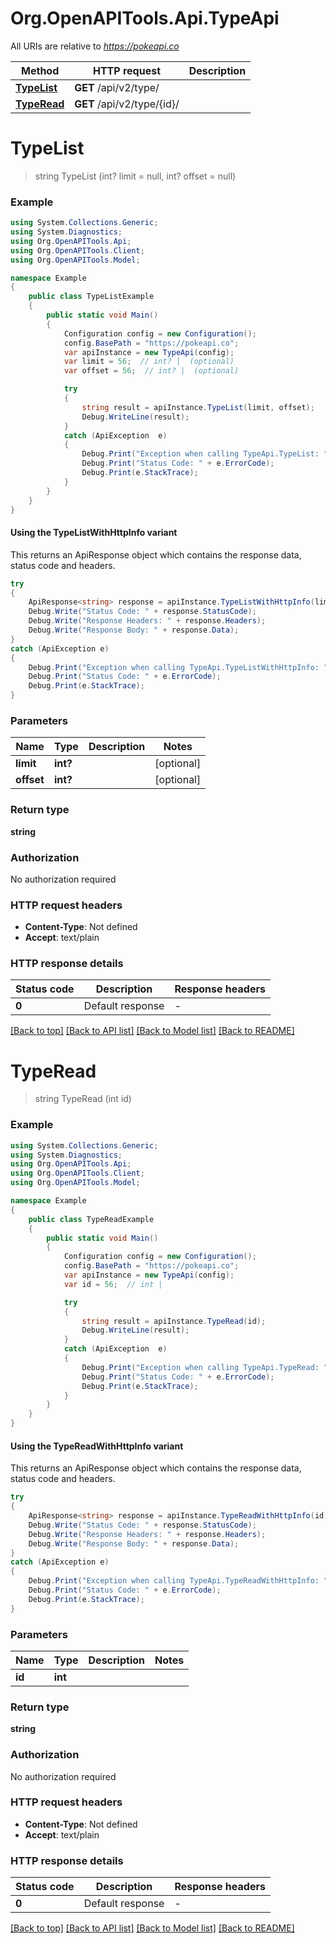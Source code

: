 # Org.OpenAPITools.Api.TypeApi

All URIs are relative to *https://pokeapi.co*

| Method | HTTP request | Description |
|--------|--------------|-------------|
| [**TypeList**](TypeApi.md#typelist) | **GET** /api/v2/type/ |  |
| [**TypeRead**](TypeApi.md#typeread) | **GET** /api/v2/type/{id}/ |  |

<a id="typelist"></a>
# **TypeList**
> string TypeList (int? limit = null, int? offset = null)



### Example
```csharp
using System.Collections.Generic;
using System.Diagnostics;
using Org.OpenAPITools.Api;
using Org.OpenAPITools.Client;
using Org.OpenAPITools.Model;

namespace Example
{
    public class TypeListExample
    {
        public static void Main()
        {
            Configuration config = new Configuration();
            config.BasePath = "https://pokeapi.co";
            var apiInstance = new TypeApi(config);
            var limit = 56;  // int? |  (optional) 
            var offset = 56;  // int? |  (optional) 

            try
            {
                string result = apiInstance.TypeList(limit, offset);
                Debug.WriteLine(result);
            }
            catch (ApiException  e)
            {
                Debug.Print("Exception when calling TypeApi.TypeList: " + e.Message);
                Debug.Print("Status Code: " + e.ErrorCode);
                Debug.Print(e.StackTrace);
            }
        }
    }
}
```

#### Using the TypeListWithHttpInfo variant
This returns an ApiResponse object which contains the response data, status code and headers.

```csharp
try
{
    ApiResponse<string> response = apiInstance.TypeListWithHttpInfo(limit, offset);
    Debug.Write("Status Code: " + response.StatusCode);
    Debug.Write("Response Headers: " + response.Headers);
    Debug.Write("Response Body: " + response.Data);
}
catch (ApiException e)
{
    Debug.Print("Exception when calling TypeApi.TypeListWithHttpInfo: " + e.Message);
    Debug.Print("Status Code: " + e.ErrorCode);
    Debug.Print(e.StackTrace);
}
```

### Parameters

| Name | Type | Description | Notes |
|------|------|-------------|-------|
| **limit** | **int?** |  | [optional]  |
| **offset** | **int?** |  | [optional]  |

### Return type

**string**

### Authorization

No authorization required

### HTTP request headers

 - **Content-Type**: Not defined
 - **Accept**: text/plain


### HTTP response details
| Status code | Description | Response headers |
|-------------|-------------|------------------|
| **0** | Default response |  -  |

[[Back to top]](#) [[Back to API list]](../README.md#documentation-for-api-endpoints) [[Back to Model list]](../README.md#documentation-for-models) [[Back to README]](../README.md)

<a id="typeread"></a>
# **TypeRead**
> string TypeRead (int id)



### Example
```csharp
using System.Collections.Generic;
using System.Diagnostics;
using Org.OpenAPITools.Api;
using Org.OpenAPITools.Client;
using Org.OpenAPITools.Model;

namespace Example
{
    public class TypeReadExample
    {
        public static void Main()
        {
            Configuration config = new Configuration();
            config.BasePath = "https://pokeapi.co";
            var apiInstance = new TypeApi(config);
            var id = 56;  // int | 

            try
            {
                string result = apiInstance.TypeRead(id);
                Debug.WriteLine(result);
            }
            catch (ApiException  e)
            {
                Debug.Print("Exception when calling TypeApi.TypeRead: " + e.Message);
                Debug.Print("Status Code: " + e.ErrorCode);
                Debug.Print(e.StackTrace);
            }
        }
    }
}
```

#### Using the TypeReadWithHttpInfo variant
This returns an ApiResponse object which contains the response data, status code and headers.

```csharp
try
{
    ApiResponse<string> response = apiInstance.TypeReadWithHttpInfo(id);
    Debug.Write("Status Code: " + response.StatusCode);
    Debug.Write("Response Headers: " + response.Headers);
    Debug.Write("Response Body: " + response.Data);
}
catch (ApiException e)
{
    Debug.Print("Exception when calling TypeApi.TypeReadWithHttpInfo: " + e.Message);
    Debug.Print("Status Code: " + e.ErrorCode);
    Debug.Print(e.StackTrace);
}
```

### Parameters

| Name | Type | Description | Notes |
|------|------|-------------|-------|
| **id** | **int** |  |  |

### Return type

**string**

### Authorization

No authorization required

### HTTP request headers

 - **Content-Type**: Not defined
 - **Accept**: text/plain


### HTTP response details
| Status code | Description | Response headers |
|-------------|-------------|------------------|
| **0** | Default response |  -  |

[[Back to top]](#) [[Back to API list]](../README.md#documentation-for-api-endpoints) [[Back to Model list]](../README.md#documentation-for-models) [[Back to README]](../README.md)

